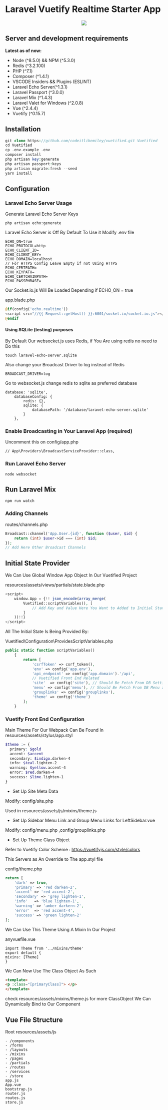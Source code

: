 # Laravel Vuetify Realtime Starter App
<p align="center">
<img src="https://user-images.githubusercontent.com/28816690/30248403-c4681e22-9659-11e7-9ed9-7e3f58ae061d.png"/>
</p>

## Server and development requirements

**Latest as of now:**

- Node (^8.5.0) && NPM (^5.3.0)
- Redis (^3.2.100)
- PHP (^7.1)
- Composer (^1.4.1)
- VSCODE Insiders && Plugins (ESLINT)
- Laravel Echo Server(^1.3.1)
- Laravel Passport (^3.0.0)
- Laravel Mix (^1.4.3)
- Laravel Valet for Windows (^2.0.8)
- Vue (^2.4.4)
- Vuetify (^0.15.7)

## Installation


```php
git clone https://github.com/codeitlikemiley/vuetified.git Vuetified
cd Vuetified
cp .env.example .env
composer install
php artisan key:generate
php artisan passport:keys 
php artisan migrate:fresh --seed 
yarn install
```

## Configuration

### Laravel Echo Server Usage

Generate Laravel Echo Server Keys

```
php artisan echo:generate
```
Laravel Echo Server is Off By Default To Use it Modify .env file

```
ECHO_ON=true
ECHO_PROTOCOL=http
ECHO_CLIENT_ID=
ECHO_CLIENT_KEY=
ECHO_DOMAIN=localhost
// For HTTPS Config Leave Empty if not Using HTTPS
ECHO_CERTPATH=
ECHO_KEYPATH=
ECHO_CERTCHAINPATH=
ECHO_PASSPHRASE=
```
Our Socket.io.js Will Be Loaded Depending if ECHO_ON = true

app.blade.php 
```php
@if(config('echo.realtime'))
<script src="//{{ Request::getHost() }}:6001/socket.io/socket.io.js"></script>
@endif
```

#### Using SQLite (testing) purposes

By Default Our websocket.js uses Redis, if You Are using redis no need to Do this

```
touch laravel-echo-server.sqlite
```

Also change your Broadcast Driver to log instead of Redis

```
BROADCAST_DRIVER=log
```
Go to websocket.js change redis to sqlite as preferred database
```
database: 'sqlite',
    databaseConfig: {
        redis: {},
        sqlite: {
            databasePath: '/database/laravel-echo-server.sqlite'
        }
    },
```

### Enable Broadcasting in Your Laravel App (required)

Uncomment this on config/app.php

```
// App\Providers\BroadcastServiceProvider::class,
```

### Run Laravel Echo Server

```
node websocket
```

## Run Laravel Mix

```
npm run watch
```

### Adding Channels

routes/channels.php

```php
Broadcast::channel('App.User.{id}', function ($user, $id) {
    return (int) $user->id === (int) $id;
});
// Add Here Other Broadcast Channels
```
## Initial State Provider 

We Can Use Global Window App Object In Our Vuetified Project

resources/assets/views/partials/state.blade.php

```php
<script>
    window.App = {!! json_encode(array_merge(
        Vuetified::scriptVariables(), [
            // Add Key and Value Here You Want to Added to Initial State
        ]
    ))!!}
</script>

```
All The Initial State Is Being Provided By:

Vuetified\Configuration\ProvidesScriptVariables.php

```php 
public static function scriptVariables()
    {
        return [
            'csrfToken' => csrf_token(),
            'env' => config('app.env'),
            'api_endpoint' => config('app.domain').'/api',
            // Vuetified Front End Related
            'site'  => config('site'), // Should Be Fetch From DB Settings
            'menu' => config('menu'), // Should Be Fetch From DB Menu and GroupMenu
            'grouplinks' => config('grouplinks'),
            'theme' => config('theme')
        ];
    }
```

### Vuetify Front End Configuration

Main Theme For Our Webpack Can Be Found In
resources/assets/stylus/app.styl

```scss
$theme := {
  primary: $gold
  accent: $accent
  secondary: $indigo.darken-4
  info: $teal.lighten-2
  warning: $yellow.accent-4
  error: $red.darken-4
  success: $lime.lighten-1
}

```
- Set Up Site Meta Data 

Modify: config/site.php

Used in resources/assets/js/mixins/theme.js

- Set Up Sidebar Menu Link and Group Menu Links for LeftSidebar.vue

Modify: config/menu.php ,config/grouplinks.php


- Set Up Theme Class Object

Refer to Vuetify Color Scheme : https://vuetifyjs.com/style/colors

This Servers as An Override to The app.styl file

config/theme.php
```php
return [
    'dark' => true,
    'primary' => 'red darken-2',
    'accent' => 'red accent-2',
    'secondary' => 'grey lighten-1',
    'info'   => 'blue lighten-1',
    'warning' => 'amber darkern-2',
    'error'  => 'red accent-4',
    'success' => 'green lighten-2'
];
```

We Can Use This Theme Using A Mixin In Our Project

anyvuefile.vue
```
import Theme from '../mixins/theme'
export default {
mixins: [Theme]
}
```
We Can Now Use The Class Object As Such

```html
<template>
<p :class="[primaryClass]"> </p>
</template>
```

check resources/assets/mixins/theme.js 
for more ClassObject We Can Dynamically Bind to Our Component

## Vue File Structure

Root
resources/assets/js 
```
- /components
- /forms
- /layouts
- /mixins
- /pages
- /partials
- /routes
- /services
- /store
app.js
App.vue
bootstrap.js
router.js
routes.js
store.js
```